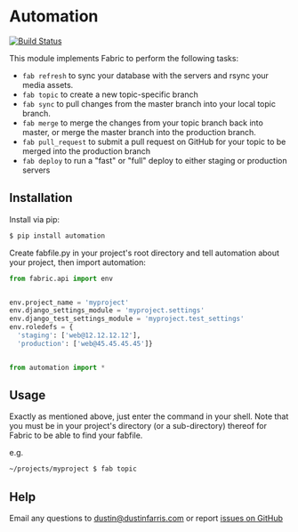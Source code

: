 Automation
==========

[![Build Status](https://travis-ci.org/dustinfarris/automation.png?branch=master)](TravisCI)

This module implements Fabric to perform the following tasks:

  * ``fab refresh`` to sync your database with the servers and rsync
    your media assets.
  * ``fab topic`` to create a new topic-specific branch
  * ``fab sync`` to pull changes from the master branch into your local
    topic branch.
  * ``fab merge`` to merge the changes from your topic branch back into
    master, or merge the master branch into the production branch.
  * ``fab pull_request`` to submit a pull request on GitHub for your
    topic to be merged into the production branch
  * ``fab deploy`` to run a "fast" or "full" deploy to either staging or
    production servers

Installation
------------

Install via pip:

```sh
$ pip install automation
```

Create fabfile.py in your project's root directory and tell automation
about your project, then import automation:

```python
from fabric.api import env


env.project_name = 'myproject'
env.django_settings_module = 'myproject.settings'
env.django_test_settings_module = 'myproject.test_settings'
env.roledefs = {
  'staging': ['web@12.12.12.12'],
  'production': ['web@45.45.45.45']}


from automation import *
```

Usage
-----

Exactly as mentioned above, just enter the command in your shell.  Note
that you must be in your project's directory (or a sub-directory)
thereof for Fabric to be able to find your fabfile.

e.g.

```sh
~/projects/myproject $ fab topic
```

Help
----

Email any questions to
[dustin@dustinfarris.com](mailto:dustin@dustinfarris.com) or report
[issues on GitHub](https://github.com/dustinfarris/automation/issues)
